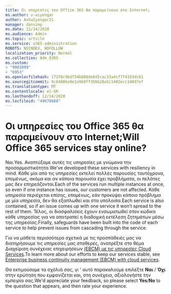 ```yaml
---
title: Οι υπηρεσίες του Office 365 θα παραμείνουν στο Internet;
ms.author: v-aiyengar
author: AshaIyengar21
manager: dansimp
ms.date: 12/14/2020
ms.audience: Admin
ms.topic: article
ms.service: o365-administration
ROBOTS: NOINDEX, NOFOLLOW
localization_priority: Normal
ms.collection: Adm_O365
ms.custom:
- "9003899"
- "6953"
ms.openlocfilehash: 172f8c9bdf54b608de8d5cac33a4cf7f4193dc61
ms.sourcegitcommit: 9c64886a9e1a9b0ff356b28a5c1482ecc148d7ef
ms.translationtype: MT
ms.contentlocale: el-GR
ms.lasthandoff: 12/14/2020
ms.locfileid: "49678688"
---
```

# <a name="will-office-365-services-stay-online"></a><span data-ttu-id="7f9c9-102">Οι υπηρεσίες του Office 365 θα παραμείνουν στο Internet;</span><span class="sxs-lookup"><span data-stu-id="7f9c9-102">Will Office 365 services stay online?</span></span>

<span data-ttu-id="7f9c9-103">Ναι.</span><span class="sxs-lookup"><span data-stu-id="7f9c9-103">Yes.</span></span> <span data-ttu-id="7f9c9-104">Αναπτύξαμε αυτές τις υπηρεσίες με γνώμονα την προσαρμοστικότητα.</span><span class="sxs-lookup"><span data-stu-id="7f9c9-104">We've developed these services with resiliency in mind.</span></span> <span data-ttu-id="7f9c9-105">Κάθε μία από τις υπηρεσίες εκτελεί πολλές παρουσίες ταυτόχρονα, επομένως, ακόμα και αν κάποια παρουσία έχει προβλήματα, οι πελάτες μας δεν επηρεάζονται.</span><span class="sxs-lookup"><span data-stu-id="7f9c9-105">Each of the services run multiple instances at once, so even if one instance has issues, our customers are not affected.</span></span> <span data-ttu-id="7f9c9-106">Κάθε υπηρεσία περιέχεται επίσης, επομένως, εάν προκύψει κάποιο πρόβλημα με μία υπηρεσία, δεν θα εξαπλωθεί και στα υπόλοιπα.</span><span class="sxs-lookup"><span data-stu-id="7f9c9-106">Each service is also contained, so if an issue comes up with one service it won’t spread to the rest of them.</span></span> <span data-ttu-id="7f9c9-107">Τέλος, οι διασφαλίσεις έχουν ενσωματωθεί στον κώδικα κάθε υπηρεσίας για να αποτραπεί η διαδοχική εκτέλεση ζητημάτων μέσω της υπηρεσίας.</span><span class="sxs-lookup"><span data-stu-id="7f9c9-107">Finally, safeguards have been built into the code of each service to help prevent issues from cascading through the service.</span></span>

<span data-ttu-id="7f9c9-108">Για να μάθετε περισσότερα σχετικά με τις προσπάθειές μας να διατηρήσουμε τις υπηρεσίες μας σταθερές, ανατρέξτε στο θέμα Διαχείριση συνέχειας επιχειρήσεων [(EBCM) με τις υπηρεσίες Cloud Services](https://go.microsoft.com/fwlink/?linkid=2124377).</span><span class="sxs-lookup"><span data-stu-id="7f9c9-108">To learn more about our efforts to keep our services stable, see [Enterprise business continuity management (EBCM) with cloud services](https://go.microsoft.com/fwlink/?linkid=2124377).</span></span>

<span data-ttu-id="7f9c9-109">Θα εκτιμούσαμε τα σχόλιά σας, γι ' αυτό παρακαλούμε επιλέξτε **Ναι** / **Όχι** στην ερώτηση που εμφανίζεται και, στη συνέχεια, αξιολογήστε την εμπειρία σας.</span><span class="sxs-lookup"><span data-stu-id="7f9c9-109">We'd appreciate your feedback, so please select **Yes**/**No** to the question that appears, and then rate your experience.</span></span>